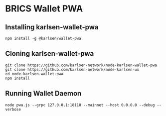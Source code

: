 # BRICS Wallet PWA

## Installing karlsen-wallet-pwa

```
npm install -g @karlsen/wallet-pwa
```

## Cloning karlsen-wallet-pwa

```
git clone https://github.com/karlsen-network/node-karlsen-wallet-pwa
git clone https://github.com/karlsen-network/node-karlsen-ux
cd node-karlsen-wallet-pwa
npm install
```

## Running Wallet Daemon

```
node pwa.js --grpc 127.0.0.1:18110 --mainnet --host 0.0.0.0 --debug --verbose
```
